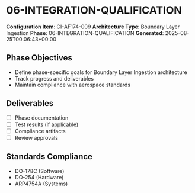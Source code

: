 # 06-INTEGRATION-QUALIFICATION

**Configuration Item**: CI-AF174-009
**Architecture Type**: Boundary Layer Ingestion
**Phase**: 06-INTEGRATION-QUALIFICATION
**Generated**: 2025-08-25T00:06:43+00:00

## Phase Objectives
- Define phase-specific goals for Boundary Layer Ingestion architecture
- Track progress and deliverables
- Maintain compliance with aerospace standards

## Deliverables
- [ ] Phase documentation
- [ ] Test results (if applicable)
- [ ] Compliance artifacts
- [ ] Review approvals

## Standards Compliance
- DO-178C (Software)
- DO-254 (Hardware)
- ARP4754A (Systems)
